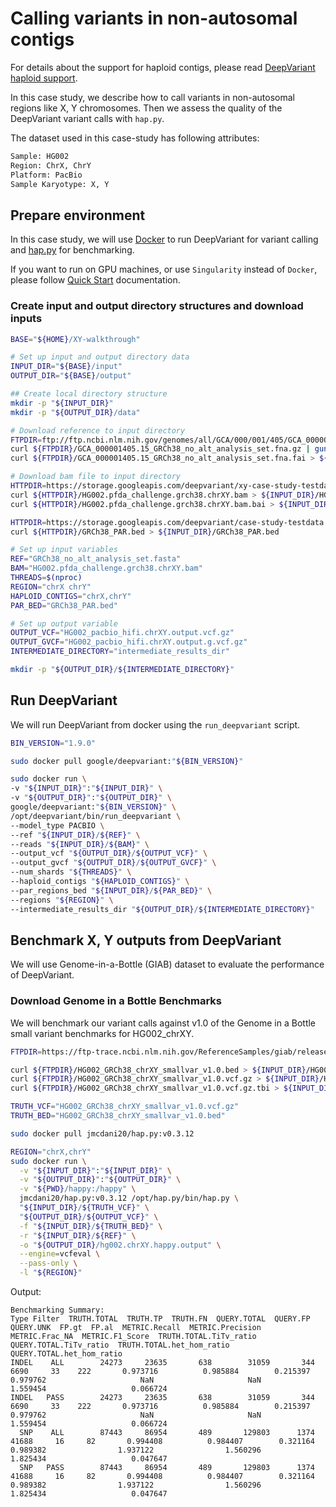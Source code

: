 # Calling variants in non-autosomal contigs

For details about the support for haploid contigs, please read
[DeepVariant haploid support](deepvariant-haploid-support.md).

In this case study, we describe how to call variants in non-autosomal regions
like X, Y chromosomes. Then we assess the quality of the DeepVariant variant
calls with `hap.py`.

The dataset used in this case-study has following attributes:

```bash
Sample: HG002
Region: ChrX, ChrY
Platform: PacBio
Sample Karyotype: X, Y
```

## Prepare environment

In this case study, we will use [Docker](https://docs.docker.com/get-docker/) to
run DeepVariant for variant calling and
[hap.py](https://github.com/illumina/hap.py) for benchmarking.

If you want to run on GPU machines, or use `Singularity` instead of `Docker`,
please follow [Quick Start](deepvariant-quick-start.md) documentation.

### Create input and output directory structures and download inputs

```bash
BASE="${HOME}/XY-walkthrough"

# Set up input and output directory data
INPUT_DIR="${BASE}/input"
OUTPUT_DIR="${BASE}/output"

## Create local directory structure
mkdir -p "${INPUT_DIR}"
mkdir -p "${OUTPUT_DIR}/data"

# Download reference to input directory
FTPDIR=ftp://ftp.ncbi.nlm.nih.gov/genomes/all/GCA/000/001/405/GCA_000001405.15_GRCh38/seqs_for_alignment_pipelines.ucsc_ids
curl ${FTPDIR}/GCA_000001405.15_GRCh38_no_alt_analysis_set.fna.gz | gunzip > ${INPUT_DIR}/GRCh38_no_alt_analysis_set.fasta
curl ${FTPDIR}/GCA_000001405.15_GRCh38_no_alt_analysis_set.fna.fai > ${INPUT_DIR}/GRCh38_no_alt_analysis_set.fasta.fai

# Download bam file to input directory
HTTPDIR=https://storage.googleapis.com/deepvariant/xy-case-study-testdata
curl ${HTTPDIR}/HG002.pfda_challenge.grch38.chrXY.bam > ${INPUT_DIR}/HG002.pfda_challenge.grch38.chrXY.bam
curl ${HTTPDIR}/HG002.pfda_challenge.grch38.chrXY.bam.bai > ${INPUT_DIR}/HG002.pfda_challenge.grch38.chrXY.bam.bai

HTTPDIR=https://storage.googleapis.com/deepvariant/case-study-testdata
curl ${HTTPDIR}/GRCh38_PAR.bed > ${INPUT_DIR}/GRCh38_PAR.bed

# Set up input variables
REF="GRCh38_no_alt_analysis_set.fasta"
BAM="HG002.pfda_challenge.grch38.chrXY.bam"
THREADS=$(nproc)
REGION="chrX chrY"
HAPLOID_CONTIGS="chrX,chrY"
PAR_BED="GRCh38_PAR.bed"

# Set up output variable
OUTPUT_VCF="HG002_pacbio_hifi.chrXY.output.vcf.gz"
OUTPUT_GVCF="HG002_pacbio_hifi.chrXY.output.g.vcf.gz"
INTERMEDIATE_DIRECTORY="intermediate_results_dir"

mkdir -p "${OUTPUT_DIR}/${INTERMEDIATE_DIRECTORY}"
```

## Run DeepVariant

We will run DeepVariant from docker using the `run_deepvariant` script.

```bash
BIN_VERSION="1.9.0"

sudo docker pull google/deepvariant:"${BIN_VERSION}"

sudo docker run \
-v "${INPUT_DIR}":"${INPUT_DIR}" \
-v "${OUTPUT_DIR}":"${OUTPUT_DIR}" \
google/deepvariant:"${BIN_VERSION}" \
/opt/deepvariant/bin/run_deepvariant \
--model_type PACBIO \
--ref "${INPUT_DIR}/${REF}" \
--reads "${INPUT_DIR}/${BAM}" \
--output_vcf "${OUTPUT_DIR}/${OUTPUT_VCF}" \
--output_gvcf "${OUTPUT_DIR}/${OUTPUT_GVCF}" \
--num_shards "${THREADS}" \
--haploid_contigs "${HAPLOID_CONTIGS}" \
--par_regions_bed "${INPUT_DIR}/${PAR_BED}" \
--regions "${REGION}" \
--intermediate_results_dir "${OUTPUT_DIR}/${INTERMEDIATE_DIRECTORY}"
```

## Benchmark X, Y outputs from DeepVariant

We will use Genome-in-a-Bottle (GIAB) dataset to evaluate the performance of
DeepVariant.

### Download Genome in a Bottle Benchmarks

We will benchmark our variant calls against v1.0 of the Genome in a Bottle
small variant benchmarks for HG002_chrXY.

```bash
FTPDIR=https://ftp-trace.ncbi.nlm.nih.gov/ReferenceSamples/giab/release/AshkenazimTrio/HG002_NA24385_son/chrXY_v1.0/GRCh38/SmallVariant

curl ${FTPDIR}/HG002_GRCh38_chrXY_smallvar_v1.0.bed > ${INPUT_DIR}/HG002_GRCh38_chrXY_smallvar_v1.0.bed
curl ${FTPDIR}/HG002_GRCh38_chrXY_smallvar_v1.0.vcf.gz > ${INPUT_DIR}/HG002_GRCh38_chrXY_smallvar_v1.0.vcf.gz
curl ${FTPDIR}/HG002_GRCh38_chrXY_smallvar_v1.0.vcf.gz.tbi > ${INPUT_DIR}/HG002_GRCh38_chrXY_smallvar_v1.0.vcf.gz.tbi

TRUTH_VCF="HG002_GRCh38_chrXY_smallvar_v1.0.vcf.gz"
TRUTH_BED="HG002_GRCh38_chrXY_smallvar_v1.0.bed"
```

```bash
sudo docker pull jmcdani20/hap.py:v0.3.12

REGION="chrX,chrY"
sudo docker run \
  -v "${INPUT_DIR}":"${INPUT_DIR}" \
  -v "${OUTPUT_DIR}":"${OUTPUT_DIR}" \
  -v "${PWD}/happy:/happy" \
  jmcdani20/hap.py:v0.3.12 /opt/hap.py/bin/hap.py \
  "${INPUT_DIR}/${TRUTH_VCF}" \
  "${OUTPUT_DIR}/${OUTPUT_VCF}" \
  -f "${INPUT_DIR}/${TRUTH_BED}" \
  -r "${INPUT_DIR}/${REF}" \
  -o "${OUTPUT_DIR}/hg002.chrXY.happy.output" \
  --engine=vcfeval \
  --pass-only \
  -l "${REGION}"
```

Output:

```
Benchmarking Summary:
Type Filter  TRUTH.TOTAL  TRUTH.TP  TRUTH.FN  QUERY.TOTAL  QUERY.FP  QUERY.UNK  FP.gt  FP.al  METRIC.Recall  METRIC.Precision  METRIC.Frac_NA  METRIC.F1_Score  TRUTH.TOTAL.TiTv_ratio  QUERY.TOTAL.TiTv_ratio  TRUTH.TOTAL.het_hom_ratio  QUERY.TOTAL.het_hom_ratio
INDEL    ALL        24273     23635       638        31059       344       6690     33    222       0.973716          0.985884        0.215397         0.979762                     NaN                     NaN                   1.559454                   0.066724
INDEL   PASS        24273     23635       638        31059       344       6690     33    222       0.973716          0.985884        0.215397         0.979762                     NaN                     NaN                   1.559454                   0.066724
  SNP    ALL        87443     86954       489       129803      1374      41688     16     82       0.994408          0.984407        0.321164         0.989382                1.937122                1.560296                   1.825434                   0.047647
  SNP   PASS        87443     86954       489       129803      1374      41688     16     82       0.994408          0.984407        0.321164         0.989382                1.937122                1.560296                   1.825434                   0.047647
```
